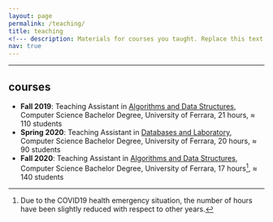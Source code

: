 ```yaml
---
layout: page
permalink: /teaching/
title: teaching
<!--- description: Materials for courses you taught. Replace this text with your description. --->
nav: true
---
```


---

## courses

* **Fall 2019**: Teaching Assistant in [Algorithms and Data Structures](http://www.unife.it/scienze/informatica/insegnamenti/algoritmi-strutture-dati), Computer Science Bachelor Degree, University of Ferrara, 21 hours, $\approx$ 110 students
* **Spring 2020**: Teaching Assistant in [Databases and Laboratory](http://www.unife.it/scienze/informatica/insegnamenti/basi-dati-1-laboratorio), Computer Science Bachelor Degree, University of Ferrara, 20 hours, $\approx$ 90 students
* **Fall 2020**: Teaching Assistant in [Algorithms and Data Structures](http://www.unife.it/scienze/informatica/insegnamenti/algoritmi-strutture-dati), Computer Science Bachelor Degree, University of Ferrara, 17 hours[^1], $\approx$ 140 students


[^1]: Due to the COVID19 health emergency situation, the number of hours have been slightly reduced with respect to other years.

